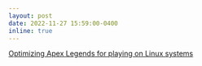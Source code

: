 ```yaml
---
layout: post
date: 2022-11-27 15:59:00-0400
inline: true
---
```


[Optimizing Apex Legends for playing on Linux systems](https://sclayton33.github.io/blog/2022/optimize-apex-linux/)
